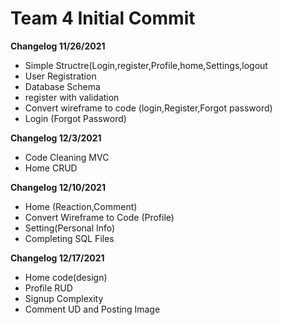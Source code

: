 # Team 4 Initial Commit

**Changelog 11/26/2021**
 * Simple Structre(Login,register,Profile,home,Settings,logout
 * User Registration
 * Database Schema
 * register with validation
 * Convert wireframe to code (login,Register,Forgot password)
 * Login (Forgot Password)

 **Changelog 12/3/2021**
 * Code Cleaning MVC
 * Home CRUD

**Changelog 12/10/2021**
 * Home (Reaction,Comment)
 * Convert Wireframe to Code (Profile)
 * Setting(Personal Info)
 * Completing SQL Files

 **Changelog 12/17/2021**
 * Home code(design)
 * Profile RUD
 * Signup Complexity
 * Comment UD and Posting Image
 
 